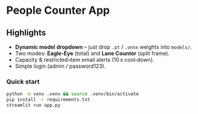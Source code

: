 # People Counter App

## Highlights
* **Dynamic model dropdown** – just drop `.pt` / `.onnx` weights into `models/`.
* Two modes: **Eagle‑Eye** (total) and **Lane Counter** (split frame).
* Capacity & restricted‑item email alerts (10 s cool‑down).
* Simple login (admin / password123).

### Quick start
```bash
python -m venv .venv && source .venv/bin/activate
pip install -r requirements.txt
streamlit run app.py
```
